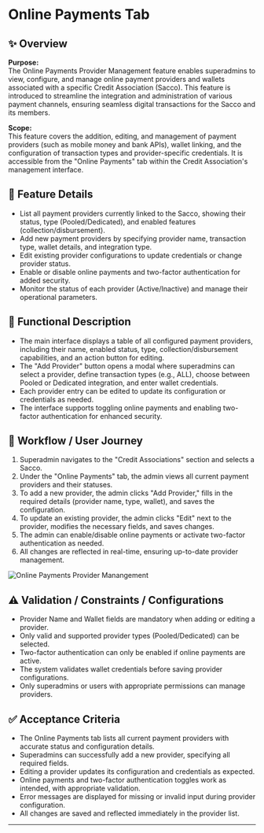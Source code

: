 # Online Payments Tab




## ✨ Overview

**Purpose:**  
The Online Payments Provider Management feature enables superadmins to view, configure, and manage online payment providers and wallets associated with a specific Credit Association (Sacco). This feature is introduced to streamline the integration and administration of various payment channels, ensuring seamless digital transactions for the Sacco and its members.

**Scope:**  
This feature covers the addition, editing, and management of payment providers (such as mobile money and bank APIs), wallet linking, and the configuration of transaction types and provider-specific credentials. It is accessible from the "Online Payments" tab within the Credit Association's management interface.

## 🧩 Feature Details

- List all payment providers currently linked to the Sacco, showing their status, type (Pooled/Dedicated), and enabled features (collection/disbursement).
- Add new payment providers by specifying provider name, transaction type, wallet details, and integration type.
- Edit existing provider configurations to update credentials or change provider status.
- Enable or disable online payments and two-factor authentication for added security.
- Monitor the status of each provider (Active/Inactive) and manage their operational parameters.

## 📐 Functional Description

- The main interface displays a table of all configured payment providers, including their name, enabled status, type, collection/disbursement capabilities, and an action button for editing.
- The "Add Provider" button opens a modal where superadmins can select a provider, define transaction types (e.g., ALL), choose between Pooled or Dedicated integration, and enter wallet credentials.
- Each provider entry can be edited to update its configuration or credentials as needed.
- The interface supports toggling online payments and enabling two-factor authentication for enhanced security.

## 🔄 Workflow / User Journey

1. Superadmin navigates to the "Credit Associations" section and selects a Sacco.
2. Under the "Online Payments" tab, the admin views all current payment providers and their statuses.
3. To add a new provider, the admin clicks "Add Provider," fills in the required details (provider name, type, wallet), and saves the configuration.
4. To update an existing provider, the admin clicks "Edit" next to the provider, modifies the necessary fields, and saves changes.
5. The admin can enable/disable online payments or activate two-factor authentication as needed.
6. All changes are reflected in real-time, ensuring up-to-date provider management.

![Online Payments Provider Manangement](../../../static/img/Online_Payments.png)

## ⚠️ Validation / Constraints / Configurations

- Provider Name and Wallet fields are mandatory when adding or editing a provider.
- Only valid and supported provider types (Pooled/Dedicated) can be selected.
- Two-factor authentication can only be enabled if online payments are active.
- The system validates wallet credentials before saving provider configurations.
- Only superadmins or users with appropriate permissions can manage providers.

## ✅ Acceptance Criteria

- The Online Payments tab lists all current payment providers with accurate status and configuration details.
- Superadmins can successfully add a new provider, specifying all required fields.
- Editing a provider updates its configuration and credentials as expected.
- Online payments and two-factor authentication toggles work as intended, with appropriate validation.
- Error messages are displayed for missing or invalid input during provider configuration.
- All changes are saved and reflected immediately in the provider list. 
---